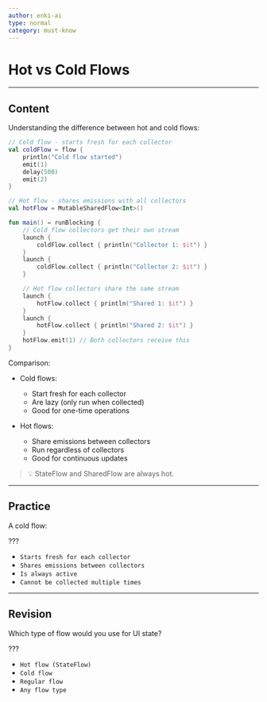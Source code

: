 ```yaml
---
author: enki-ai
type: normal
category: must-know
---
```


# Hot vs Cold Flows

---
## Content

Understanding the difference between hot and cold flows:

```kotlin
// Cold flow - starts fresh for each collector
val coldFlow = flow {
    println("Cold flow started")
    emit(1)
    delay(500)
    emit(2)
}

// Hot flow - shares emissions with all collectors
val hotFlow = MutableSharedFlow<Int>()

fun main() = runBlocking {
    // Cold flow collectors get their own stream
    launch {
        coldFlow.collect { println("Collector 1: $it") }
    }
    launch {
        coldFlow.collect { println("Collector 2: $it") }
    }

    // Hot flow collectors share the same stream
    launch {
        hotFlow.collect { println("Shared 1: $it") }
    }
    launch {
        hotFlow.collect { println("Shared 2: $it") }
    }
    hotFlow.emit(1) // Both collectors receive this
}
```

Comparison:
- Cold flows:
  - Start fresh for each collector
  - Are lazy (only run when collected)
  - Good for one-time operations

- Hot flows:
  - Share emissions between collectors
  - Run regardless of collectors
  - Good for continuous updates

> 💡 StateFlow and SharedFlow are always hot.

---

## Practice

A cold flow:

???

- `Starts fresh for each collector`
- `Shares emissions between collectors`
- `Is always active`
- `Cannot be collected multiple times`

---

## Revision

Which type of flow would you use for UI state?

???

- `Hot flow (StateFlow)`
- `Cold flow`
- `Regular flow`
- `Any flow type`
